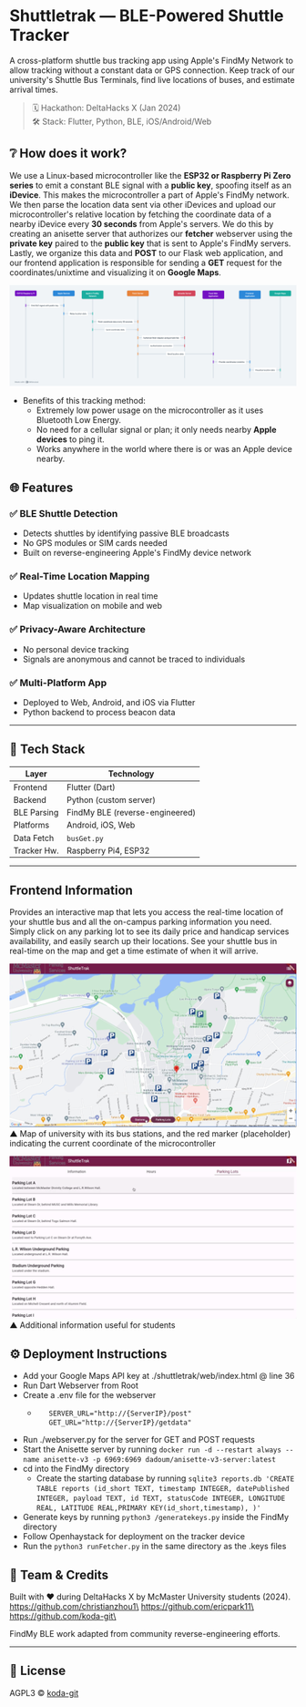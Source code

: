 # Shuttletrak — BLE-Powered Shuttle Tracker

A cross-platform shuttle bus tracking app using Apple's FindMy Network to allow tracking without a constant data or GPS connection. Keep track of our university's Shuttle Bus Terminals, find live locations of buses, and estimate arrival times.

> 🗓️ Hackathon: DeltaHacks X (Jan 2024)  
> 🛠️ Stack: Flutter, Python, BLE, iOS/Android/Web

## ❔ How does it work?
We use a Linux-based microcontroller like the **ESP32 or Raspberry Pi Zero series** to emit a constant BLE signal with a **public key**, spoofing itself as an **iDevice**. This makes the microcontroller a part of Apple's FindMy network. We then parse the location data sent via other iDevices and upload our microcontroller's relative location by fetching the coordinate data of a nearby iDevice every **30 seconds** from Apple's servers. We do this by creating an anisette server that authorizes our **fetcher** webserver using the **private key** paired to the **public key** that is sent to Apple's FindMy servers. Lastly, we organize this data and **POST** to our Flask web application, and our frontend application is responsible for sending a **GET** request for the coordinates/unixtime and visualizing it on **Google Maps**.

![](./images/diagram.png)

- Benefits of this tracking method:
  - Extremely low power usage on the microcontroller as it uses Bluetooth Low Energy.
  - No need for a cellular signal or plan; it only needs nearby **Apple devices** to ping it.
  - Works anywhere in the world where there is or was an Apple device nearby.

## 🌐 Features

### ✅ BLE Shuttle Detection
- Detects shuttles by identifying passive BLE broadcasts
- No GPS modules or SIM cards needed
- Built on reverse-engineering Apple's FindMy device network

### ✅ Real-Time Location Mapping
- Updates shuttle location in real time
- Map visualization on mobile and web

### ✅ Privacy-Aware Architecture
- No personal device tracking
- Signals are anonymous and cannot be traced to individuals

### ✅ Multi-Platform App
- Deployed to Web, Android, and iOS via Flutter
- Python backend to process beacon data

---

## 🧰 Tech Stack

| Layer       | Technology            |
|-------------|------------------------|
| Frontend    | Flutter (Dart)         |
| Backend     | Python (custom server) |
| BLE Parsing | FindMy BLE (reverse-engineered) |
| Platforms   | Android, iOS, Web      |
| Data Fetch  | `busGet.py`            |
| Tracker Hw. | Raspberry Pi4, ESP32  |

---


## Frontend Information
Provides an interactive map that lets you access the real-time location of your shuttle bus and all the on-campus parking information you need. Simply click on any parking lot to see its daily price and handicap services availability, and easily search up their locations. See your shuttle bus in real-time on the map and get a time estimate of when it will arrive.

![](./images/scr1.jpeg)
▲ Map of university with its bus stations, and the red marker (placeholder) indicating the current coordinate of the microcontroller

![](./images/scr2.png)
▲ Additional information useful for students



## ⚙️ Deployment Instructions
 - Add your Google Maps API key at ./shuttletrak/web/index.html @ line 36
 - Run Dart Webserver from Root
 - Create a .env file for the webserver
   - ```
        SERVER_URL="http://{ServerIP}/post"
        GET_URL="http://{ServerIP}/getdata"
     ```
 - Run ./webserver.py for the server for GET and POST requests
 - Start the Anisette server by running ```docker run -d --restart always --name anisette-v3 -p 6969:6969 dadoum/anisette-v3-server:latest```
 - cd into the FindMy directory
   - Create the starting database by running ```sqlite3 reports.db 'CREATE TABLE reports (id_short TEXT, timestamp INTEGER, datePublished INTEGER, payload TEXT, id TEXT, statusCode INTEGER, LONGITUDE REAL, LATITUDE REAL,PRIMARY KEY(id_short,timestamp), )'```
 - Generate keys by running ```python3 /generatekeys.py``` inside the FindMy directory
 - Follow Openhaystack for deployment on the tracker device
 - Run the ```python3 runFetcher.py``` in the same directory as the .keys files

## 🤝 Team & Credits

Built with ❤️ during DeltaHacks X by McMaster University students (2024).  
https://github.com/christianzhou1\
https://github.com/ericpark11\
https://github.com/koda-git\

FindMy BLE work adapted from community reverse-engineering efforts.

---

## 📝 License

AGPL3 © [koda-git](https://github.com/koda-git)
